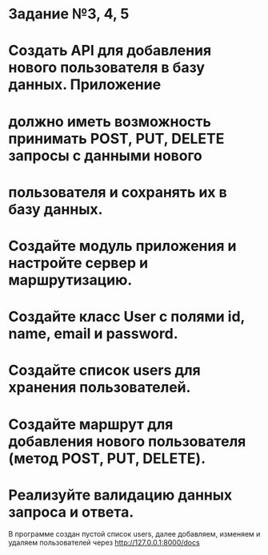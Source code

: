 # Задание №3, 4, 5
# Создать API для добавления нового пользователя в базу данных. Приложение
# должно иметь возможность принимать POST, PUT, DELETE запросы с данными нового
# пользователя и сохранять их в базу данных.
# Создайте модуль приложения и настройте сервер и маршрутизацию.
# Создайте класс User с полями id, name, email и password.
# Создайте список users для хранения пользователей.
# Создайте маршрут для добавления нового пользователя (метод POST, PUT, DELETE).
# Реализуйте валидацию данных запроса и ответа.

В программе создан пустой список users, далее добавляем, изменяем и удаляем пользователей через http://127.0.0.1:8000/docs

